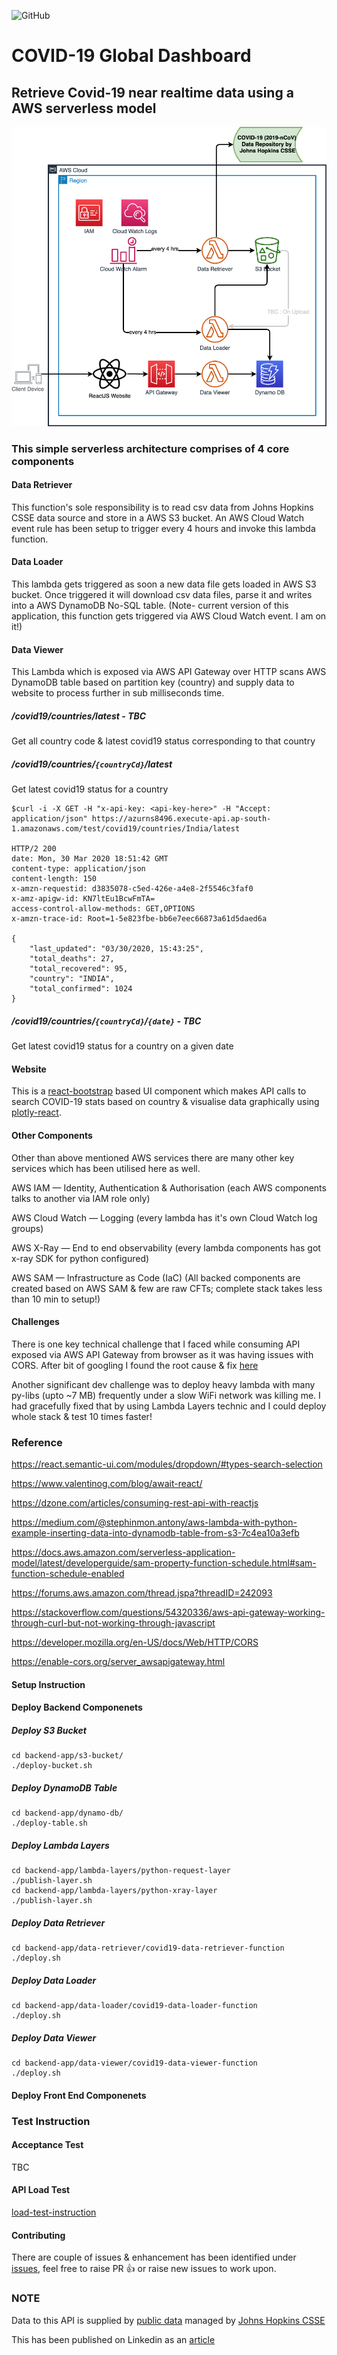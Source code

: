 ![GitHub](https://img.shields.io/github/license/subratamazumder/covid19?style=for-the-badge)
# COVID-19 Global Dashboard 

## Retrieve Covid-19 near realtime data using a AWS serverless model

![Design](covid19-design.png)

### This simple serverless architecture comprises of 4 core components

#### Data Retriever

This function's sole responsibility is to read csv data from Johns Hopkins CSSE data source and store in a AWS S3 bucket. An AWS Cloud Watch event rule has been setup to trigger every 4 hours and invoke this lambda function.

#### Data Loader
This lambda gets triggered as soon a new data file gets loaded in AWS S3 bucket. Once triggered it will download csv data files, parse it and writes into a AWS DynamoDB No-SQL table. (Note- current version of this application, this function gets triggered via AWS Cloud Watch event. I am on it!)

#### Data Viewer
This Lambda which is exposed via AWS API Gateway over HTTP scans AWS DynamoDB table based on partition key (country) and supply data to website to process further in sub milliseconds time.

##### /covid19/countries/latest - TBC

Get all country code & latest covid19 status corresponding to that country

##### /covid19/countries/`{countryCd}`/latest
Get latest covid19 status for a country
```console
$curl -i -X GET -H "x-api-key: <api-key-here>" -H "Accept: application/json" https://azurns8496.execute-api.ap-south-1.amazonaws.com/test/covid19/countries/India/latest

HTTP/2 200
date: Mon, 30 Mar 2020 18:51:42 GMT
content-type: application/json
content-length: 150
x-amzn-requestid: d3835078-c5ed-426e-a4e8-2f5546c3faf0
x-amz-apigw-id: KN7ltEu1BcwFmTA=
access-control-allow-methods: GET,OPTIONS
x-amzn-trace-id: Root=1-5e823fbe-bb6e7eec66873a61d5daed6a

{
    "last_updated": "03/30/2020, 15:43:25",
    "total_deaths": 27,
    "total_recovered": 95,
    "country": "INDIA",
    "total_confirmed": 1024
}
```

##### /covid19/countries/`{countryCd}`/`{date}` - TBC

Get latest covid19 status for a country on a given date

#### Website
This is a [react-bootstrap](https://react-bootstrap.github.io/) based UI component which makes API calls to search COVID-19 stats based on country & visualise data graphically using [plotly-react](https://plotly.com/javascript/react/).

#### Other Components
Other than above mentioned AWS services there are many other key services which has been utilised here as well.

AWS IAM — Identity, Authentication & Authorisation (each AWS components talks to another via IAM role only)

AWS Cloud Watch — Logging (every lambda has it's own Cloud Watch log groups)

AWS X-Ray — End to end observability (every lambda components has got x-ray SDK for python configured)

AWS SAM — Infrastructure as Code (IaC) (All backed components are created based on AWS SAM & few are raw CFTs; complete stack takes less than 10 min to setup!)

#### Challenges
There is one key technical challenge that I faced while consuming API exposed via AWS API Gateway from browser as it was having issues with CORS. After bit of googling I found the root cause & fix [here](https://stackoverflow.com/questions/54320336/aws-api-gateway-working-through-curl-but-not-working-through-javascript)

Another significant dev challenge was to deploy heavy lambda with many py-libs (upto ~7 MB) frequently under a slow WiFi network was killing me. I had gracefully fixed that by using Lambda Layers technic and I could deploy whole stack & test 10 times faster!

### Reference
https://react.semantic-ui.com/modules/dropdown/#types-search-selection

https://www.valentinog.com/blog/await-react/

https://dzone.com/articles/consuming-rest-api-with-reactjs

https://medium.com/@stephinmon.antony/aws-lambda-with-python-example-inserting-data-into-dynamodb-table-from-s3-7c4ea10a3efb

https://docs.aws.amazon.com/serverless-application-model/latest/developerguide/sam-property-function-schedule.html#sam-function-schedule-enabled

https://forums.aws.amazon.com/thread.jspa?threadID=242093

https://stackoverflow.com/questions/54320336/aws-api-gateway-working-through-curl-but-not-working-through-javascript

https://developer.mozilla.org/en-US/docs/Web/HTTP/CORS

https://enable-cors.org/server_awsapigateway.html

#### Setup Instruction
#### Deploy Backend Componenets
##### Deploy S3 Bucket
```console
cd backend-app/s3-bucket/
./deploy-bucket.sh
```
##### Deploy DynamoDB Table
```console
cd backend-app/dynamo-db/
./deploy-table.sh
```
##### Deploy Lambda Layers
```console
cd backend-app/lambda-layers/python-request-layer
./publish-layer.sh
cd backend-app/lambda-layers/python-xray-layer
./publish-layer.sh
```
##### Deploy Data Retriever
```console
cd backend-app/data-retriever/covid19-data-retriever-function
./deploy.sh
```
##### Deploy Data Loader
```console
cd backend-app/data-loader/covid19-data-loader-function
./deploy.sh
```
##### Deploy Data Viewer
```console
cd backend-app/data-viewer/covid19-data-viewer-function
./deploy.sh
```
#### Deploy Front End Componenets
### Test Instruction
#### Acceptance Test
TBC
#### API Load Test
[load-test-instruction](backend-app/data-viewer/README.md)
#### Contributing
 There are couple of issues & enhancement has been identified under [issues](https://github.com/subratamazumder/covid19/issues), feel free to raise PR :+1: or raise new issues to work upon.

### NOTE
Data to this API is supplied by [public data](https://github.com/CSSEGISandData/COVID-19) managed by [Johns Hopkins CSSE](https://systems.jhu.edu/research/public-health/ncov/)

This has been published on Linkedin as an [article](https://www.linkedin.com/pulse/how-can-you-build-your-own-global-covid19-dashboard-way-mazumder/)
